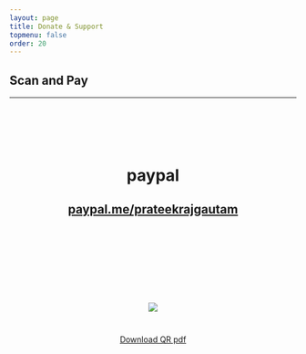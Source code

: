 ```yaml
---
layout: page
title: Donate & Support
topmenu: false
order: 20
---
```

## Scan and Pay
---
<div class="container-fluid col-sm-12 col-lg-12 col-md-12">     

<div style="padding:20px;margin:20px auto; text-align:center" class="razorpay-embed-btn" data-url="https://pages.razorpay.com/pl_FMMA2O4vKlwweu/view" data-text="Pay Now" data-color="#528FF0" data-size="large">

<div style="padding:20px;margin:20px auto;text-align:center">
<h1>paypal</h1>
<a href="https://paypal.me/prateekrajgautam"><h2>paypal.me/prateekrajgautam</h2></a>

</div>

<div style="padding:20px;margin:20px auto;text-align:center">
<form><script src="https://cdn.razorpay.com/static/widget/payment-button.js" data-payment_button_id="pl_FMMPeiAvuedjUH" data-button_text="Pay Now" data-button_theme="rzp-dark-standard"> </script> </form>
</div>

<div style="padding:20px;margin:20px auto;text-align:center">
<img style="max-width:800px;" src="{{site.url}}{{site.baseurl}}/assets/QR/mGeek.in-Q41275752.png">   

</div>


[Download QR pdf]({{site.url}}{{site.baseurl}}/assets/QR/mGeek.in-Q41275752.pdf)
</div>
